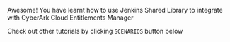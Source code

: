Awesome! You have learnt how to use Jenkins Shared Library to integrate with CyberArk Cloud Entitlements Manager

Check out other tutorials by clicking `SCENARIOS` button below